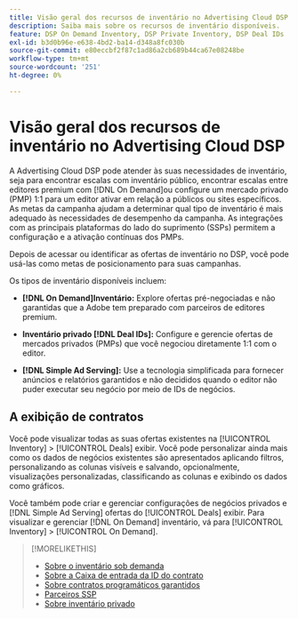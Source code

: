 ```yaml
---
title: Visão geral dos recursos de inventário no Advertising Cloud DSP
description: Saiba mais sobre os recursos de inventário disponíveis.
feature: DSP On Demand Inventory, DSP Private Inventory, DSP Deal IDs
exl-id: b3d0b96e-e638-4bd2-ba14-d348a8fc030b
source-git-commit: e80eccbf2f87c1ad86a2cb689b44ca67e08248be
workflow-type: tm+mt
source-wordcount: '251'
ht-degree: 0%

---
```


# Visão geral dos recursos de inventário no Advertising Cloud DSP

A Advertising Cloud DSP pode atender às suas necessidades de inventário, seja para encontrar escalas com inventário público, encontrar escalas entre editores premium com [!DNL On Demand]ou configure um mercado privado (PMP) 1:1 para um editor ativar em relação a públicos ou sites específicos. As metas da campanha ajudam a determinar qual tipo de inventário é mais adequado às necessidades de desempenho da campanha. As integrações com as principais plataformas do lado do suprimento (SSPs) permitem a configuração e a ativação contínuas dos PMPs.

Depois de acessar ou identificar as ofertas de inventário no DSP, você pode usá-las como metas de posicionamento para suas campanhas.

Os tipos de inventário disponíveis incluem:

* **[!DNL On Demand]Inventário:** Explore ofertas pré-negociadas e não garantidas que a Adobe tem preparado com parceiros de editores premium.

* **Inventário privado [!DNL Deal IDs]:** Configure e gerencie ofertas de mercados privados (PMPs) que você negociou diretamente 1:1 com o editor.

* **[!DNL Simple Ad Serving]:** Use a tecnologia simplificada para fornecer anúncios e relatórios garantidos e não decididos quando o editor não puder executar seu negócio por meio de IDs de negócios.

## A exibição de contratos

Você pode visualizar todas as suas ofertas existentes na [!UICONTROL Inventory] > [!UICONTROL Deals] exibir. Você pode personalizar ainda mais como os dados de negócios existentes são apresentados aplicando filtros, personalizando as colunas visíveis e salvando, opcionalmente, visualizações personalizadas, classificando as colunas e exibindo os dados como gráficos.

Você também pode criar e gerenciar configurações de negócios privados e [!DNL Simple Ad Serving] ofertas do [!UICONTROL Deals] exibir. Para visualizar e gerenciar [!DNL On Demand] inventário, vá para [!UICONTROL Inventory] > [!UICONTROL On Demand].

>[!MORELIKETHIS]
>
>* [Sobre o inventário sob demanda](on-demand-inventory-about.md)
>* [Sobre a Caixa de entrada da ID do contrato](deal-id-inbox-about.md)
>* [Sobre contratos programáticos garantidos](programmatic-guaranteed-about.md)
>* [Parceiros SSP](ssp-partners.md)
>* [Sobre inventário privado](private-inventory-about.md)

